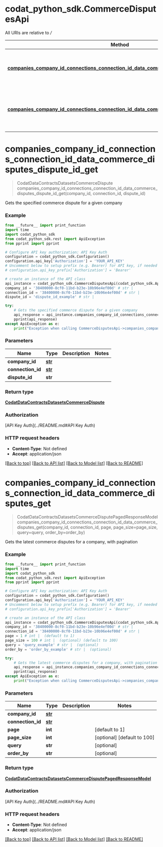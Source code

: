 # codat_python_sdk.CommerceDisputesApi

All URIs are relative to */*

Method | HTTP request | Description
------------- | ------------- | -------------
[**companies_company_id_connections_connection_id_data_commerce_disputes_dispute_id_get**](CommerceDisputesApi.md#companies_company_id_connections_connection_id_data_commerce_disputes_dispute_id_get) | **GET** /companies/{companyId}/connections/{connectionId}/data/commerce-disputes/{disputeId} | Gets the specified commerce dispute for a given company
[**companies_company_id_connections_connection_id_data_commerce_disputes_get**](CommerceDisputesApi.md#companies_company_id_connections_connection_id_data_commerce_disputes_get) | **GET** /companies/{companyId}/connections/{connectionId}/data/commerce-disputes | Gets the latest commerce disputes for a company, with pagination

# **companies_company_id_connections_connection_id_data_commerce_disputes_dispute_id_get**
> CodatDataContractsDatasetsCommerceDispute companies_company_id_connections_connection_id_data_commerce_disputes_dispute_id_get(company_id, connection_id, dispute_id)

Gets the specified commerce dispute for a given company

### Example
```python
from __future__ import print_function
import time
import codat_python_sdk
from codat_python_sdk.rest import ApiException
from pprint import pprint

# Configure API key authorization: API Key Auth
configuration = codat_python_sdk.Configuration()
configuration.api_key['Authorization'] = 'YOUR_API_KEY'
# Uncomment below to setup prefix (e.g. Bearer) for API key, if needed
# configuration.api_key_prefix['Authorization'] = 'Bearer'

# create an instance of the API class
api_instance = codat_python_sdk.CommerceDisputesApi(codat_python_sdk.ApiClient(configuration))
company_id = '38400000-8cf0-11bd-b23e-10b96e4ef00d' # str | 
connection_id = '38400000-8cf0-11bd-b23e-10b96e4ef00d' # str | 
dispute_id = 'dispute_id_example' # str | 

try:
    # Gets the specified commerce dispute for a given company
    api_response = api_instance.companies_company_id_connections_connection_id_data_commerce_disputes_dispute_id_get(company_id, connection_id, dispute_id)
    pprint(api_response)
except ApiException as e:
    print("Exception when calling CommerceDisputesApi->companies_company_id_connections_connection_id_data_commerce_disputes_dispute_id_get: %s\n" % e)
```

### Parameters

Name | Type | Description  | Notes
------------- | ------------- | ------------- | -------------
 **company_id** | [**str**](.md)|  | 
 **connection_id** | [**str**](.md)|  | 
 **dispute_id** | **str**|  | 

### Return type

[**CodatDataContractsDatasetsCommerceDispute**](CodatDataContractsDatasetsCommerceDispute.md)

### Authorization

[API Key Auth](../README.md#API Key Auth)

### HTTP request headers

 - **Content-Type**: Not defined
 - **Accept**: application/json

[[Back to top]](#) [[Back to API list]](../README.md#documentation-for-api-endpoints) [[Back to Model list]](../README.md#documentation-for-models) [[Back to README]](../README.md)

# **companies_company_id_connections_connection_id_data_commerce_disputes_get**
> CodatDataContractsDatasetsCommerceDisputePagedResponseModel companies_company_id_connections_connection_id_data_commerce_disputes_get(company_id, connection_id, page, page_size=page_size, query=query, order_by=order_by)

Gets the latest commerce disputes for a company, with pagination

### Example
```python
from __future__ import print_function
import time
import codat_python_sdk
from codat_python_sdk.rest import ApiException
from pprint import pprint

# Configure API key authorization: API Key Auth
configuration = codat_python_sdk.Configuration()
configuration.api_key['Authorization'] = 'YOUR_API_KEY'
# Uncomment below to setup prefix (e.g. Bearer) for API key, if needed
# configuration.api_key_prefix['Authorization'] = 'Bearer'

# create an instance of the API class
api_instance = codat_python_sdk.CommerceDisputesApi(codat_python_sdk.ApiClient(configuration))
company_id = '38400000-8cf0-11bd-b23e-10b96e4ef00d' # str | 
connection_id = '38400000-8cf0-11bd-b23e-10b96e4ef00d' # str | 
page = 1 # int |  (default to 1)
page_size = 100 # int |  (optional) (default to 100)
query = 'query_example' # str |  (optional)
order_by = 'order_by_example' # str |  (optional)

try:
    # Gets the latest commerce disputes for a company, with pagination
    api_response = api_instance.companies_company_id_connections_connection_id_data_commerce_disputes_get(company_id, connection_id, page, page_size=page_size, query=query, order_by=order_by)
    pprint(api_response)
except ApiException as e:
    print("Exception when calling CommerceDisputesApi->companies_company_id_connections_connection_id_data_commerce_disputes_get: %s\n" % e)
```

### Parameters

Name | Type | Description  | Notes
------------- | ------------- | ------------- | -------------
 **company_id** | [**str**](.md)|  | 
 **connection_id** | [**str**](.md)|  | 
 **page** | **int**|  | [default to 1]
 **page_size** | **int**|  | [optional] [default to 100]
 **query** | **str**|  | [optional] 
 **order_by** | **str**|  | [optional] 

### Return type

[**CodatDataContractsDatasetsCommerceDisputePagedResponseModel**](CodatDataContractsDatasetsCommerceDisputePagedResponseModel.md)

### Authorization

[API Key Auth](../README.md#API Key Auth)

### HTTP request headers

 - **Content-Type**: Not defined
 - **Accept**: application/json

[[Back to top]](#) [[Back to API list]](../README.md#documentation-for-api-endpoints) [[Back to Model list]](../README.md#documentation-for-models) [[Back to README]](../README.md)

